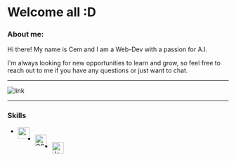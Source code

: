 # Welcome all :D
### About me:
Hi there! My name is Cem and I am a Web-Dev with a passion for A.I.

I'm always looking for new opportunities to learn and grow, so feel free to reach out to me if you have any questions or just want to chat.

---
![link](https://media.springernature.com/lw630/nature-cms/uploads/collections/AI_HERO-58306268c6f4b659459f5b7b2dd3e8a5.jpg)

---
### Skills

- <img align="left" alt="" width="26px" src="https://cdn.jsdelivr.net/gh/devicons/devicon/icons/html5/html5-original.svg" style="padding-right:10px;" />
- <img align="left" alt="CSS3" width="26px" src="https://cdn.jsdelivr.net/gh/devicons/devicon/icons/css3/css3-original.svg" style="padding-right:10px;" />
- <img align="left" alt="JavaScript" width="26px" src="https://cdn.jsdelivr.net/gh/devicons/devicon/icons/javascript/javascript-original.svg" style="padding-right:10px;" />

